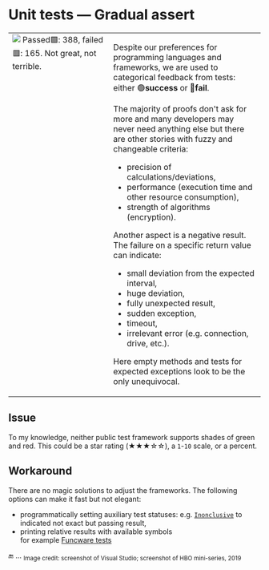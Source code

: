 # Unit tests &mdash; Gradual assert

<table><tr valign="top"><td width="40%"><picture><img alt="&nbsp;Passed🟩: 388, failed🟥: 165. Not great, not terrible." 
 src="https://github.com/Kyriosity/read-write/blob/main/README%2B/_rsc/_img/memes/Tests-NotGreatNotTerrible.jpg" /></picture>
 </td><td>
<p>Despite our preferences for programming languages and frameworks, we are used to categorical feedback from tests:<br/>
either 🟢<b>success</b> or 🔴<b>fail</b>.</p>
The majority of proofs don't ask for more and many developers may never need anything else but there are other stories with fuzzy and changeable criteria:

* precision of calculations/deviations,
* performance (execution time and other resource consumption),
* strength of algorithms (encryption).

Another aspect is a negative result. The failure on a specific return value can indicate:

* small deviation from the expected interval,
* huge deviation,
* fully unexpected result,
* sudden exception,
* timeout,
* irrelevant error (e.g. connection, drive, etc.).
 
<p>Here empty methods and tests for expected exceptions look to be the only unequivocal.</p>
</td></tr></table>

## Issue

To my knowledge, neither public test framework supports shades of green and red. This could be a star rating (★★★☆☆), a `1`-`10` scale, or a percent. 

## Workaround

There are no magic solutions to adjust the frameworks. The following options can make it fast but not elegant:

+ programmatically setting auxiliary test statuses: e.g. [`Inonclusive`](https://learn.microsoft.com/en-us/dotnet/api/nunit.framework.assert.inconclusive?view=xamarin-ios-sdk-12) to indicated not exact but passing result, 
+ printing relative results with available symbols\
for example [Funcware tests](../../../src/TuttiFrutti/FuncStore.Convert.Tests/)

🔚 ... <sub>Image credit: screenshot of Visual Studio; screenshot of HBO mini-series, 2019</sub>
